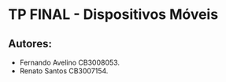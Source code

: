 # TP FINAL - Dispositivos Móveis   
## Autores: 
- Fernando Avelino  CB3008053.
- Renato Santos  CB3007154.
